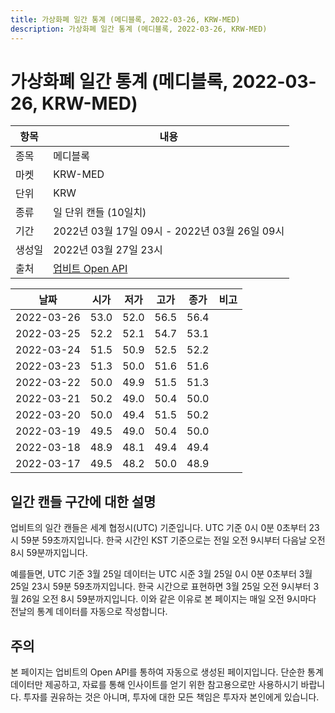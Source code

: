 ```yaml
---
title: 가상화폐 일간 통계 (메디블록, 2022-03-26, KRW-MED)
description: 가상화폐 일간 통계 (메디블록, 2022-03-26, KRW-MED)
---
```


가상화폐 일간 통계 (메디블록, 2022-03-26, KRW-MED)
===

|항목|내용|
|--|--|
|종목|메디블록|
|마켓|KRW-MED|
|단위|KRW|
|종류|일 단위 캔들 (10일치)|
|기간|2022년 03월 17일 09시 - 2022년 03월 26일 09시|
|생성일|2022년 03월 27일 23시|
|출처|[업비트 Open API](https://docs.upbit.com)|


|날짜|시가|저가|고가|종가|비고|
|--|--|--|--|--|--|
|2022-03-26|53.0|52.0|56.5|56.4|    |
|2022-03-25|52.2|52.1|54.7|53.1|    |
|2022-03-24|51.5|50.9|52.5|52.2|    |
|2022-03-23|51.3|50.0|51.6|51.6|    |
|2022-03-22|50.0|49.9|51.5|51.3|    |
|2022-03-21|50.2|49.0|50.4|50.0|    |
|2022-03-20|50.0|49.4|51.5|50.2|    |
|2022-03-19|49.5|49.0|50.4|50.0|    |
|2022-03-18|48.9|48.1|49.4|49.4|    |
|2022-03-17|49.5|48.2|50.0|48.9|    |


일간 캔들 구간에 대한 설명
---


업비트의 일간 캔들은 세계 협정시(UTC) 기준입니다. 
UTC 기준 0시 0분 0초부터 23시 59분 59초까지입니다. 
한국 시간인 KST 기준으로는 전일 오전 9시부터 다음날 오전 8시 59분까지입니다. 


예를들면, UTC 기준 3월 25일 데이터는 UTC 시준 3월 25일 0시 0분 0초부터 3월 25일 23시 59분 59초까지입니다. 
한국 시간으로 표현하면 3월 25일 오전 9시부터 3월 26일 오전 8시 59분까지입니다. 
이와 같은 이유로 본 페이지는 매일 오전 9시마다 전날의 통계 데이터를 자동으로 작성합니다. 


주의
---


본 페이지는 업비트의 Open API를 통하여 자동으로 생성된 페이지입니다. 
단순한 통계 데이터만 제공하고, 자료를 통해 인사이트를 얻기 위한 참고용으로만 사용하시기 바랍니다. 
투자를 권유하는 것은 아니며, 투자에 대한 모든 책임은 투자자 본인에게 있습니다. 
